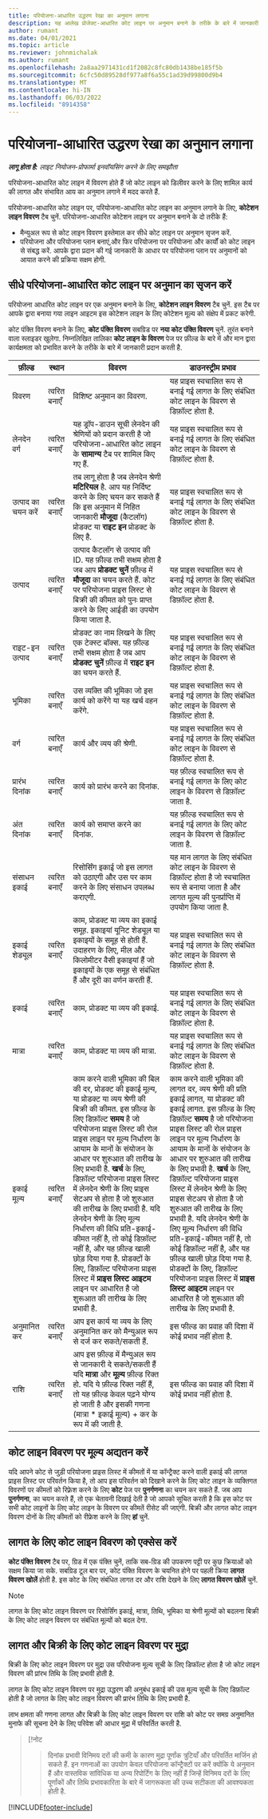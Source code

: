 ```yaml
---
title: परियोजना-आधारित उद्धरण रेखा का अनुमान लगाना
description: यह आलेख प्रोजेक्ट-आधारित कोट लाइन पर अनुमान बनाने के तरीके के बारे में जानकारी प्रदान करता है।
author: rumant
ms.date: 04/01/2021
ms.topic: article
ms.reviewer: johnmichalak
ms.author: rumant
ms.openlocfilehash: 2a8aa2971431cd1f2082c8fc80db1438be185f5b
ms.sourcegitcommit: 6cfc50d89528df977a8f6a55c1ad39d99800d9b4
ms.translationtype: MT
ms.contentlocale: hi-IN
ms.lasthandoff: 06/03/2022
ms.locfileid: "8914358"
---
```

# <a name="estimating-a-project-based-quote-line"></a>परियोजना-आधारित उद्धरण रेखा का अनुमान लगाना

_**लागू होता है:** लाइट नियोजन-प्रोफार्मा इनवॉयसिंग करने के लिए समझौता_

परियोजना-आधारित कोट लाइन में विवरण होते हैं जो कोट लाइन को डिलीवर करने के लिए शामिल कार्य की लागत और संभावित आय का अनुमान लगाने में मदद करते हैं.

परियोजना-आधारित कोट लाइन पर, परियोजना-आधारित कोट लाइन का अनुमान लगाने के लिए, **कोटेशन लाइन विवरण** टैब चुनें. परियोजना-आधारित कोटेशन लाइन पर अनुमान बनाने के दो तरीके हैं:

- मैन्युअल रूप से कोट लाइन विवरण इस्तेमाल कर सीधे कोट लाइन पर अनुमान सृजन करें. 
- परियोजना और परियोजना प्लान बनाएं,और फिर परियोजना पर परियोजना और कार्यों को कोट लाइन से संबद्ध करें. आपके द्वारा प्रदान की गई जानकारी के आधार पर परियोजना प्लान पर अनुमानों को आयात करने की प्रक्रिया सक्षम होगी.

## <a name="create-estimates-directly-on-a-project-based-quote-line"></a>सीधे परियोजना-आधारित कोट लाइन पर अनुमान का सृजन करें

परियोजना आधारित कोट लाइन पर एक अनुमान बनाने के लिए, **कोटेशन लाइन विवरण** टैब चुनें. इस टैब पर आपके द्वारा बनाया गया लाइन आइटम इस कोटेशन लाइन के लिए कोटेशन मूल्य को संक्षेप में प्रकट करेगी. 

कोट पंक्ति विवरण बनाने के लिए, **कोट पंक्ति विवरण** सबग्रिड पर **नया कोट पंक्ति विवरण** चुनें. तुरंत बनाने वाला स्लाइडर खुलेगा. निम्नलिखित तालिका **कोट लाइन के विवरण** पेज पर फ़ील्ड के बारे में और मान द्वारा कार्यक्षमता को प्रभावित करने के तरीके के बारे में जानकारी प्रदान करती है.

| **फ़ील्ड** | **स्थान** | **विवरण** | **डाउनस्ट्रीम प्रभाव** |
| --- | --- | --- | --- |
| विवरण | त्वरित बनाएँ | विशिष्ट अनुमान का विवरण. | यह प्राइस स्वचालित रूप से बनाई गई लागत के लिए संबंधित कोट लाइन के विवरण से डिफ़ॉल्ट होता है. |
| लेनदेन वर्ग | त्वरित बनाएँ | यह ड्रॉप-डाउन सूची लेनदेन की श्रेणियों को प्रदान करती है जो परियोजना-आधारित कोट लाइन के **सामान्य** टैब पर शामिल किए गए हैं.  | यह प्राइस स्वचालित रूप से बनाई गई लागत के लिए संबंधित कोट लाइन के विवरण से डिफ़ॉल्ट होता है. |
| उत्पाद का चयन करें | त्वरित बनाएँ | तब लागू होता है जब लेनदेन श्रेणी **मटिरियल** है. आप यह निर्दिष्ट करने के लिए चयन कर सकते हैं कि इस अनुमान में निहित जानकारी **मौजूदा** (कैटलॉग) प्रोडक्ट या **राइट इन** प्रोडक्ट के लिए है. | यह प्राइस स्वचालित रूप से बनाई गई लागत के लिए संबंधित कोट लाइन के विवरण से डिफ़ॉल्ट होता है. |
| उत्पाद | त्वरित बनाएँ | उत्पाद कैटलॉग से उत्पाद की ID. यह फ़ील्ड तभी सक्षम होता है जब आप **प्रोडक्ट चुनें** फ़ील्ड में **मौजूदा** का चयन करते हैं. कोट पर परियोजना प्राइस लिस्ट से बिक्री की कीमत को पुनः प्राप्त करने के लिए आईडी का उपयोग किया जाता है. | यह प्राइस स्वचालित रूप से बनाई गई लागत के लिए संबंधित कोट लाइन के विवरण से डिफ़ॉल्ट होता है. |
| राइट-इन उत्पाद | त्वरित बनाएँ | प्रोडक्ट का नाम लिखने के लिए एक टेक्स्ट बॉक्स. यह फ़ील्ड तभी सक्षम होता है जब आप **प्रोडक्ट चुनें** फ़ील्ड में **राइट इन** का चयन करते हैं.| यह प्राइस स्वचालित रूप से बनाई गई लागत के लिए संबंधित कोट लाइन के विवरण से डिफ़ॉल्ट होता है. |
| भूमिका | त्वरित बनाएँ | उस व्यक्ति की भूमिका जो इस कार्य को करेंगे या यह खर्च वहन करेंगे. | यह प्राइस स्वचालित रूप से बनाई गई लागत के लिए संबंधित कोट लाइन के विवरण से डिफ़ॉल्ट होता है. |
| वर्ग | त्वरित बनाएँ | कार्य और व्यय की श्रेणी. | यह प्राइस स्वचालित रूप से बनाई गई लागत के लिए संबंधित कोट लाइन के विवरण से डिफ़ॉल्ट होता है. |
| प्रारंभ दिनांक | त्वरित बनाएँ | कार्य को प्रारंभ करने का दिनांक. | यह फ़ील्ड स्वचालित रूप से बनाई गई लागत के लिए कोट लाइन के विवरण से डिफ़ॉल्ट जाता है. |
| अंत दिनांक | त्वरित बनाएँ | कार्य को समाप्त करने का दिनांक. | यह फ़ील्ड स्वचालित रूप से बनाई गई लागत के लिए कोट लाइन के विवरण से डिफ़ॉल्ट जाता है. |
| संसाधन इकाई | त्वरित बनाएँ | रिसोर्सिंग इकाई जो इस लागत को उठाएगी और उस पर काम करने के लिए संसाधन उपलब्ध कराएगी. | यह मान लागत के लिए संबंधित कोट लाइन के विवरण से डिफ़ॉल्ट होता है जो स्वचालित रूप से बनाया जाता है और लागत मूल्य की पुनर्प्राप्ति में उपयोग किया जाता है. |
| इकाई शेड्यूल | त्वरित बनाएँ | काम, प्रोडक्ट या व्यय का इकाई समूह. इकाइयां यूनिट शेड्यूल या इकाइयों के समूह से होती हैं. उदाहरण के लिए, मील और किलोमीटर वैसी इकाइयां हैं जो इकाइयों के एक समूह से संबंधित हैं और दूरी का वर्णन करती हैं. | यह प्राइस स्वचालित रूप से बनाई गई लागत के लिए संबंधित कोट लाइन के विवरण से डिफ़ॉल्ट होता है. |
| इकाई | त्वरित बनाएँ | काम, प्रोडक्ट या व्यय की इकाई. | यह प्राइस स्वचालित रूप से बनाई गई लागत के लिए संबंधित कोट लाइन के विवरण से डिफ़ॉल्ट होता है. |
| मात्रा | त्वरित बनाएँ | काम, प्रोडक्ट या व्यय की मात्रा. | यह प्राइस स्वचालित रूप से बनाई गई लागत के लिए संबंधित कोट लाइन के विवरण से डिफ़ॉल्ट होता है. |
| इकाई मूल्य | त्वरित बनाएँ |काम करने वाली भूमिका की बिल की दर, प्रोडक्ट की इकाई मूल्य, या प्रोडक्ट या व्यय श्रेणी की बिक्री की कीमत. इस फ़ील्ड के लिए डिफ़ॉल्ट **समय** है जो परियोजना प्राइस लिस्ट की रोल प्राइस लाइन पर मूल्य निर्धारण के आयाम के मानों के संयोजन के आधार पर शुरुआत की तारीख के लिए प्रभावी है. **खर्च** के लिए, डिफ़ॉल्ट परियोजना प्राइस लिस्ट में लेनदेन श्रेणी के लिए प्राइस सेटअप से होता है जो शुरुआत की तारीख के लिए प्रभावी है. यदि लेनदेन श्रेणी के लिए मूल्य निर्धारण की विधि प्रति-इकाई-कीमत नहीं है, तो कोई डिफ़ॉल्ट नहीं है, और यह फ़ील्ड खाली छोड़ दिया गया है. प्रोडक्टों के लिए, डिफ़ॉल्ट परियोजना प्राइस लिस्ट में **प्राइस लिस्ट आइटम** लाइन पर आधारित है जो शुरूआत की तारीख के लिए प्रभावी है.| काम करने वाली भूमिका की लागत दर, व्यय श्रेणी की प्रति इकाई लागत, या प्रोडक्ट की इकाई लागत. इस फ़ील्ड के लिए डिफ़ॉल्ट **समय** है जो परियोजना प्राइस लिस्ट की रोल प्राइस लाइन पर मूल्य निर्धारण के आयाम के मानों के संयोजन के आधार पर शुरुआत की तारीख के लिए प्रभावी है. **खर्च** के लिए, डिफ़ॉल्ट परियोजना प्राइस लिस्ट में लेनदेन श्रेणी के लिए प्राइस सेटअप से होता है जो शुरुआत की तारीख के लिए प्रभावी है. यदि लेनदेन श्रेणी के लिए मूल्य निर्धारण की विधि प्रति-इकाई-कीमत नहीं है, तो कोई डिफ़ॉल्ट नहीं है, और यह फ़ील्ड खाली छोड़ दिया गया है. प्रोडक्टों के लिए, डिफ़ॉल्ट परियोजना प्राइस लिस्ट में **प्राइस लिस्ट आइटम** लाइन पर आधारित है जो शुरूआत की तारीख के लिए प्रभावी है.|
| अनुमानित कर | त्वरित बनाएँ | आप इस कार्य या व्यय के लिए अनुमानित कर को मैन्युअल रूप से दर्ज कर सकते/सकती हैं. | इस फील्ड का प्रवाह की दिशा में कोई प्रभाव नहीं होता है. |
| राशि | त्वरित बनाएँ | आप इस फ़ील्ड में मैन्युअल रूप से जानकारी दे सकते/सकती हैं यदि **मात्रा** और **मूल्य** फ़ील्ड रिक्त हो. यदि ये फ़ील्ड रिक्त नहीं हैं, तो यह फ़ील्ड केवल पढ़ने योग्य हो जाती है और इसकी गणना (मात्रा \* इकाई मूल्य) + कर के रूप में की जाती है. | इस फील्ड का प्रवाह की दिशा में कोई प्रभाव नहीं होता है. |


## <a name="update-prices-on-quote-line-details"></a>कोट लाइन विवरण पर मूल्य अद्यतन करें

यदि आपने कोट से जुड़ी परियोजना प्राइस लिस्ट में कीमतों में या कॉन्ट्रैक्ट करने वाली इकाई की लागत प्राइस लिस्ट पर परिवर्तन किया है, तो आप इस परिवर्तन को दिखाने करने के लिए कोट लाइन के व्यक्तिगत विवरणों पर कीमतों को रिफ़्रेश करने के लिए **कोट** पेज पर **पुनर्गणना** का चयन कर सकते हैं. जब आप **पुनर्गणना**, का चयन करते हैं, तो एक चेतावनी दिखाई देती है जो आपको सूचित करती है कि इस कोट पर सभी कोट लाइनों के लिए कोट लाइन के विवरण पर कीमतें रीसेट की जाएंगी. बिक्री और लागत कोट लाइन विवरण दोनों के लिए कीमतों को रीफ्रेश करने के लिए **हां** चुनें.

## <a name="access-quote-line-details-for-cost"></a>लागत के लिए कोट लाइन विवरण को एक्सेस करें

**कोट पंक्ति विवरण** टैब पर, ग्रिड में एक पंक्ति चुनें, ताकि सब-ग्रिड की उपकरण पट्टी पर कुछ क्रियाओं को सक्षम किया जा सके. सबग्रिड टूल बार पर, कोट पंक्ति विवरण के चयनित होने पर पहली क्रिया **लागत विवरण खोलें** होती है. इस कोट के लिए संबंधित लागत दर और राशि देखने के लिए **लागत विवरण खोलें** चुनें.

> [!NOTE]
> लागत के लिए कोट लाइन विवरण पर रिसोर्सिंग इकाई, मात्रा, तिथि, भूमिका या श्रेणी मूल्यों को बदलना बिक्री के लिए कोट लाइन विवरण पर संबंधित मूल्यों को बदल देगा.
## <a name="currency-on-quote-line-details-for-cost-and-sales"></a>लागत और बिक्री के लिए कोट लाइन विवरण पर मुद्रा

बिक्री के लिए कोट लाइन विवरण पर मुद्रा उस परियोजना मूल्य सूची के लिए डिफॉल्ट होता है जो कोट लाइन विवरण की प्रांरभ तिथि के लिए प्रभावी होती है.

लागत के लिए कोट लाइन विवरण पर मुद्रा उद्धरण की अनुबंध इकाई की उस मूल्य सूची के लिए डिफ़ॉल्ट होती है जो लागत के लिए कोट लाइन विवरण की प्रारंभ तिथि के लिए प्रभावी है.

लाभ क्षमता की गणना लागत और बिक्री के लिए कोट लाइन विवरण पर राशि को कोट पर समग्र अनुमानित मुनाफे की सूचना देने के लिए परिवेश की आधार मुद्रा में परिवर्तित करती है.

> [!नोट
> > दिनांक प्रभावी विनिमय दरों की कमी के कारण मुद्रा पूर्णांक त्रुटियाँ और परिवर्तित मार्जिन हो सकते हैं. इन गणनाओं का उपयोग केवल परियोजना कॉन्ट्रैक्टों पर करें क्योंकि ये अनुमान हैं और वास्तविक सांविधिक या अन्य रिपोर्टिंग के लिए नहीं हैं जिन्हें विनिमय दरों के लिए पूर्णांकों और तिथि प्रभावकारिता के बारे में जागरूकता की उच्च सटीकता की आवश्यकता होती है.


[!INCLUDE[footer-include](../../includes/footer-banner.md)]
